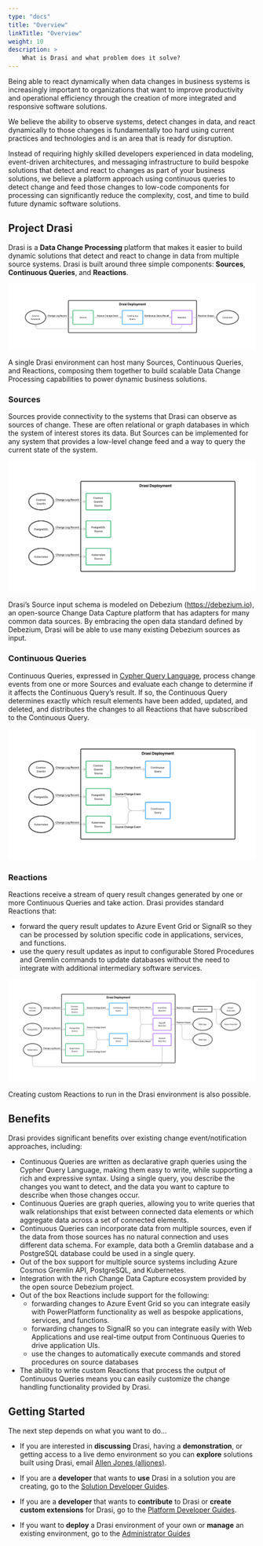 ```yaml
---
type: "docs"
title: "Overview"
linkTitle: "Overview"
weight: 10
description: >
    What is Drasi and what problem does it solve?
---
```


Being able to react dynamically when data changes in business systems is increasingly important to organizations that want to improve productivity and operational efficiency through the creation of more integrated and responsive software solutions.

We believe the ability to observe systems, detect changes in data, and react dynamically to those changes is fundamentally too hard using current practices and technologies and is an area that is ready for disruption. 

Instead of requiring highly skilled developers experienced in data modeling, event-driven architectures, and messaging infrastructure to build bespoke solutions that detect and react to changes as part of your business solutions, we believe a platform approach using continuous queries to detect change and feed those changes to low-code components for processing can significantly reduce the complexity, cost, and time to build future dynamic software solutions.

## Project Drasi
Drasi is a **Data Change Processing** platform that makes it easier to build dynamic solutions that detect and react to change in data from multiple source systems. Drasi is built around three simple components: **Sources**, **Continuous Queries**, and **Reactions**. 

 ![Send to End](end_to_end.png)

A single Drasi environment can host many Sources, Continuous Queries, and Reactions, composing them together to build scalable Data Change Processing capabilities to power dynamic business solutions. 

### Sources
Sources provide connectivity to the systems that Drasi can observe as sources of change. These are often relational or graph databases in which the system of interest stores its data. But Sources can be implemented for any system that provides a low-level change feed and a way to query the current state of the system. 

 ![Sources](sources.png)

Drasi’s Source input schema is modeled on Debezium (https://debezium.io), an open-source Change Data Capture platform that has adapters for many common data sources. By embracing the open data standard defined by Debezium, Drasi will be able to use many existing Debezium sources as input. 

### Continuous Queries
Continuous Queries, expressed in [Cypher Query Language](https://neo4j.com/developer/cypher/), process change events from one or more Sources and evaluate each change to determine if it affects the Continuous Query’s result. If so, the Continuous Query determines exactly which result elements have been added, updated, and deleted, and distributes the changes to all Reactions that have subscribed to the Continuous Query.

 ![Continuous Queries](queries.png)

### Reactions
Reactions receive a stream of query result changes generated by one or more Continuous Queries and take action. Drasi provides standard Reactions that:
- forward the query result updates to Azure Event Grid or SignalR so they can be processed by solution specific code in applications, services, and functions.
- use the query result updates as input to configurable Stored Procedures and Gremlin commands to update databases without the need to integrate with additional intermediary software services.

 ![Reactions](reactions.png)

Creating custom Reactions to run in the Drasi environment is also possible.

## Benefits
Drasi provides significant benefits over existing change event/notification approaches, including:
- Continuous Queries are written as declarative graph queries using the Cypher Query Language, making them easy to write, while supporting a rich and expressive syntax. Using a single query, you describe the changes you want to detect, and the data you want to capture to describe when those changes occur.
- Continuous Queries are graph queries, allowing you to write queries that walk relationships that exist between connected data elements or which aggregate data across a set of connected elements. 
- Continuous Queries can incorporate data from multiple sources, even if the data from those sources has no natural connection and uses different data schema. For example, data both a Gremlin database and a PostgreSQL database could be used in a single query.
- Out of the box support for multiple source systems including Azure Cosmos Gremlin API, PostgreSQL, and Kubernetes. 
- Integration with the rich Change Data Capture ecosystem provided by the open source Debezium project.
- Out of the box Reactions include support for the following:
  - forwarding changes to Azure Event Grid so you can integrate easily with PowerPlatform functionality as well as bespoke applications, services, and functions.
  - forwarding changes to SignalR so you can integrate easily with Web Applications and use real-time output from Continuous Queries to drive application UIs.
  - use the changes to automatically execute commands and stored procedures on source databases
- The ability to write custom Reactions that process the output of Continuous Queries means you can easily customize the change handling functionality provided by Drasi.

## Getting Started
The next step depends on what you want to do...

- If you are interested in **discussing** Drasi, having a **demonstration**, or getting access to a live demo environment so you can **explore** solutions built using Drasi, email [Allen Jones (alljones)](mailto:alljones@microsoft.com).

- If you are a **developer** that wants to **use** Drasi in a solution you are creating, go to the [Solution Developer Guides](/solution-developer).

- If you are a **developer** that wants to **contribute** to Drasi or **create custom extensions** for Drasi, go to the [Platform Developer Guides](/platform-developer).

- If you want to **deploy** a Drasi environment of your own or **manage** an existing environment, go to the [Administrator Guides](/administrator)